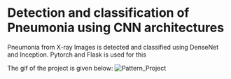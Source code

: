 # Detection and classification of Pneumonia using CNN architectures 
Pneumonia from X-ray Images is detected and classified using DenseNet and Inception. 
Pytorch and Flask is used for this

The gif of the project is given below:
![Pattern_Project](https://user-images.githubusercontent.com/55276868/128588937-e8ac2972-6cc6-4e77-aeb4-cbb46073b3fc.gif)

